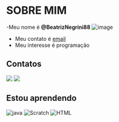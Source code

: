 # SOBRE MIM

-Meu nome é **@BeatrizNegrini88**
![image](https://user-images.githubusercontent.com/105005161/169831189-00e70e7c-f573-437a-a2a0-5e29afc64acd.png)


- Meu contato é [email](beatriz.negrini@escola.pr.gov.br)
- Meu interesse é programação


## Contatos

<a href="www.instagram.com/negrini.beatriz" target="_blank"><img src="https://img.shields.io/badge/-Instagram-%23E4405F?style=for-the-badge&logo=instagram&logoColor=white" target="_blank"></a>
<a href="www.facebook.com/negrinibeatriz" target="_blank"><img src="https://img.shields.io/badge/Facebook-1877F2?style=for-the-badge&logo=facebook&logoColor=white" target="_blank"></a>
 
 
## Estou aprendendo

![java](https://img.shields.io/badge/JavaScript-323330?style=for-the-badge&logo=javascript&logoColor=F7DF1E)
![Scratch](https://img.shields.io/badge/Scratch-4D97FF?style=for-the-badge&logo=Scratch&logoColor=white)
![HTML](https://img.shields.io/badge/HTML5-E34F26?style=for-the-badge&logo=html5&logoColor=white)















